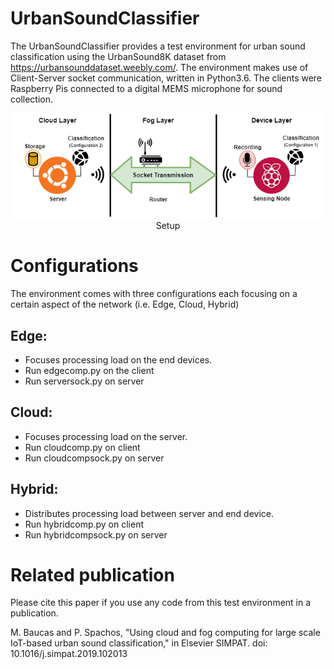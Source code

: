 # UrbanSoundClassifier
The UrbanSoundClassifier provides a test environment for urban sound classification using the UrbanSound8K dataset from https://urbansounddataset.weebly.com/. The environment makes use of Client-Server socket communication, written in Python3.6. The clients were Raspberry Pis connected to a digital MEMS microphone for sound collection. 

<p align="center">            
<img src="https://github.com/mjbaucas/UrbanSoundClassifier/blob/master/images/FrameworkSetup.png">
Setup
</p>

# Configurations
The environment comes with three configurations each focusing on a certain aspect of the network (i.e. Edge, Cloud, Hybrid)

## Edge:
  - Focuses processing load on the end devices.
  - Run edgecomp.py on the client
  - Run serversock.py on server  

## Cloud:
  - Focuses processing load on the server.
  - Run cloudcomp.py on client
  - Run cloudcompsock.py on server
  
## Hybrid:
  - Distributes processing load between server and end device.
  - Run hybridcomp.py on client
  - Run hybridcompsock.py on server

# Related publication
Please cite this paper if you use any code from this test environment in a publication.

M. Baucas and P. Spachos, "Using cloud and fog computing for large scale IoT-based urban sound classification," in Elsevier SIMPAT.
doi: 10.1016/j.simpat.2019.102013
